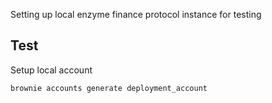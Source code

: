 Setting up local enzyme finance protocol instance for testing

## Test

Setup local account
```
brownie accounts generate deployment_account
```
